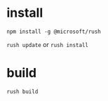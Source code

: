# install

`npm install -g @microsoft/rush`

`rush update` or `rush install`

# build

`rush build`
